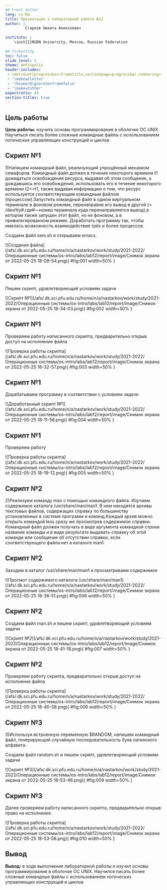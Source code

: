 ```yaml
---
## Front matter
lang: ru-RU
title: Презентация к лабораторной работе №12
author: |
         Старков Никита Алексеевич
	
institute: |
	\inst{1}RUDN University, Moscow, Russian Federation
	
## Formatting
toc: false
slide_level: 2
theme: metropolis
header-includes: 
 - \metroset{progressbar=frametitle,sectionpage=progressbar,numbering=fraction}
 - '\makeatletter'
 - '\beamer@ignorenonframefalse'
 - '\makeatother'
aspectratio: 43
section-titles: true
---
```


## Цель работы

**Цель работы:** изучить основы программирования в оболочке ОС UNIX. Научиться писать более сложные командные файлы с использованием логических управляющих конструкций и циклов

## Скрипт №1

1)Напишем командный файл, реализующий упрощённый механизм семафоров. Командный файл должен в течение некоторого времени t1 дожидаться освобождения ресурса, выдавая об этом сообщение, а дождавшись его освобождения, использовать его в течение некоторого времени t2<>t1, также выдавая информацию о том, что ресурс используется соответствующим командным файлом (процессом).Запустить командный файл в одном виртуальном терминале в фоновом режиме, перенаправив его вывод в другой (> /dev/tty#,где#—номер терминала куда перенаправляется вывод),в котором также запущен этот файл, но не фоновом, а в привилегированном режиме. Доработать программу так, чтобы имелась возможность взаимодействия трёх и более процессов.

Создаем файл sem.sh и открываем emacs.

![Создание файла](/afs/.dk.sci.pfu.edu.ru/home/n/a/nastarkov/work/study/2021-2022/Операционные системы/os-intro/labs/lab12/report/image/Снимок экрана от 2022-05-25 18-09-54.png){ #fig:001 width=50% }

## Скрипт №1

Пишем скрипт, удовлетворяющий условиям задачи

![Скрипт №1](/afs/.dk.sci.pfu.edu.ru/home/n/a/nastarkov/work/study/2021-2022/Операционные системы/os-intro/labs/lab12/report/image/Снимок экрана от 2022-05-25 18-34-03.png){ #fig:002 width=50% }

## Скрипт №1

Проверяем работу написанного скрипта, предварительно открыв доступ на исполнение файла

![Проверка работы скрипта](/afs/.dk.sci.pfu.edu.ru/home/n/a/nastarkov/work/study/2021-2022/Операционные системы/os-intro/labs/lab12/report/image/Снимок экрана от 2022-05-25 18-32-57.png){ #fig:003 width=50% }

## Скрипт №1

Дорабатываем программу в соответствии с условием задачи

![Доработанный скрипт №1](/afs/.dk.sci.pfu.edu.ru/home/n/a/nastarkov/work/study/2021-2022/Операционные системы/os-intro/labs/lab12/report/image/Снимок экрана от 2022-05-25 18-11-56.png){ #fig:004 width=50% }

## Скрипт №1

Проверяем работу

![Проверка работы скрипта](/afs/.dk.sci.pfu.edu.ru/home/n/a/nastarkov/work/study/2021-2022/Операционные системы/os-intro/labs/lab12/report/image/Снимок экрана от 2022-05-25 18-19-12.png){ #fig:005 width=50% }

## Скрипт №2

2)Реализуем команду man с помощью командного файла. Изучаем содержимое каталога /usr/share/man/man1. В нем находятся архивы текстовых файлов, содержащих справку по большинству установленных в системе программ и команд.Каждый архив можно открыть командой less сразу же просмотрев содержимое справки. Командный файл должен получать в виде аргумента командной строки название команды и в виде результата выдавать справку об этой команде или сообщение об отсутствии справки, если соответствующего файла нет в каталоге man1.

## Скрипт №2

Заходим в каталог /usr/share/man/man1 и просматриваем содержимое

![Просмот содержимого каталога /usr/share/man/man1](/afs/.dk.sci.pfu.edu.ru/home/n/a/nastarkov/work/study/2021-2022/Операционные системы/os-intro/labs/lab12/report/image/Снимок экрана от 2022-05-25 18-36-51.png){ #fig:006 width=50% }

## Скрипт №2

Создаем файл man.sh и пишем скрипт, удовлетворяющий условиям задачи

![Скрипт №2](/afs/.dk.sci.pfu.edu.ru/home/n/a/nastarkov/work/study/2021-2022/Операционные системы/os-intro/labs/lab12/report/image/Снимок экрана от 2022-05-25 18-41-18.png){ #fig:007 width=50% }

## Скрипт №2

Проверяем работу скрипта, предварительно открыв доступ на исполнение файла

![Проверка работы скрипта](/afs/.dk.sci.pfu.edu.ru/home/n/a/nastarkov/work/study/2021-2022/Операционные системы/os-intro/labs/lab12/report/image/Снимок экрана от 2022-05-25 18-40-58.png){ #fig:008 width=50% }

## Скрипт №3

3)Используя встроенную переменную $RANDOM, напишем командный файл, генерирующий случайную последовательность букв латинского алфавита.

Создаем файл random.sh и пишем скрипт, удовлетворяющий условиям задачи

![Скрипт №3](/afs/.dk.sci.pfu.edu.ru/home/n/a/nastarkov/work/study/2021-2022/Операционные системы/os-intro/labs/lab12/report/image/Снимок экрана от 2022-05-25 18-53-46.png){ #fig:009 width=50% }

## Скрипт №3

Далее проверяем работу написанного скрипта, предварительно открыв право на исполнение.

![Проверка работы скрипта](/afs/.dk.sci.pfu.edu.ru/home/n/a/nastarkov/work/study/2021-2022/Операционные системы/os-intro/labs/lab12/report/image/Снимок экрана от 2022-05-25 18-53-58.png){ #fig:010 width=50% }

## Вывод

**Вывод:** в ходе выполнения лабораторной работы я изучил основы программирования в оболочке ОС UNIX. Научился писать более сложные командные файлы с использованием логических управляющих конструкций и циклов

